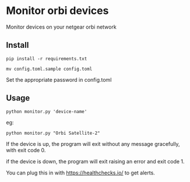 # Monitor orbi devices

Monitor devices on your netgear orbi network

## Install

`pip install -r requirements.txt`

`mv config.toml.sample config.toml`

Set the appropriate password in config.toml

## Usage

`python monitor.py 'device-name'`

eg:

`python monitor.py "Orbi Satellite-2"`

If the device is up, the program will exit without any message gracefully, with exit code 0.

if the device is down, the program will exit raising an error and exit code 1.

You can plug this in with https://healthchecks.io/ to get alerts.
